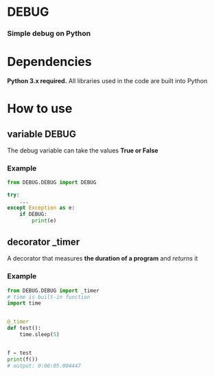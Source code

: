 # DEBUG
### Simple debug on Python

# Dependencies
**Python 3.x required.** All libraries used in the code are built into Python

# How to use
## variable DEBUG
The debug variable can take the values ​​**True or False**
### Example
```python
from DEBUG.DEBUG import DEBUG

try:
    ...
except Exception as e:
    if DEBUG:
        print(e)
```

## decorator _timer
A decorator that measures **the duration of a program** and _returns_ it

### Example
```python
from DEBUG.DEBUG import _timer
# time is built-in function
import time


@_timer
def test():
    time.sleep(5)


f = test
print(f())
# output: 0:00:05.004447
```
